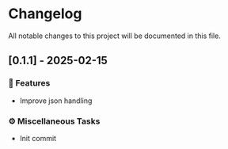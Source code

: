 # Changelog

All notable changes to this project will be documented in this file.

## [0.1.1] - 2025-02-15

### 🚀 Features

- Improve json handling

### ⚙️ Miscellaneous Tasks

- Init commit

<!-- generated by git-cliff -->
